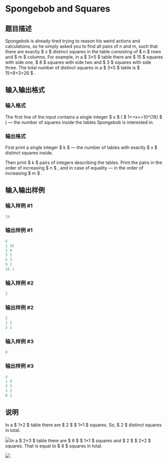 # Spongebob and Squares

## 题目描述

Spongebob is already tired trying to reason his weird actions and calculations, so he simply asked you to find all pairs of n and m, such that there are exactly $ x $ distinct squares in the table consisting of $ n $ rows and $ m $ columns. For example, in a $ 3×5 $ table there are $ 15 $ squares with side one, $ 8 $ squares with side two and $ 3 $ squares with side three. The total number of distinct squares in a $ 3×5 $ table is $ 15+8+3=26 $ .

## 输入输出格式

### 输入格式

The first line of the input contains a single integer $ x $ ( $ 1<=x<=10^{18} $ ) — the number of squares inside the tables Spongebob is interested in.

### 输出格式

First print a single integer $ k $ — the number of tables with exactly $ x $ distinct squares inside.

Then print $ k $ pairs of integers describing the tables. Print the pairs in the order of increasing $ n $ , and in case of equality — in the order of increasing $ m $ .

## 输入输出样例

### 输入样例 #1

```cpp
26

```
### 输出样例 #1

```cpp
6
1 26
2 9
3 5
5 3
9 2
26 1

```
### 输入样例 #2

```cpp
2

```
### 输出样例 #2

```cpp
2
1 2
2 1

```
### 输入样例 #3

```cpp
8

```
### 输出样例 #3

```cpp
4
1 8
2 3
3 2
8 1

```
## 说明

In a $ 1×2 $ table there are $ 2 $ $ 1×1 $ squares. So, $ 2 $ distinct squares in total.

![](https://cdn.luogu.com.cn/upload/vjudge_pic/CF599D/9dab69eaea2bb36c546e77be3f4ad4f8dd6c533d.png)In a $ 2×3 $ table there are $ 6 $ $ 1×1 $ squares and $ 2 $ $ 2×2 $ squares. That is equal to $ 8 $ squares in total.

![](https://cdn.luogu.com.cn/upload/vjudge_pic/CF599D/35201b8105ae1bfeef67a0a4652f36b51fa0b01f.png)

